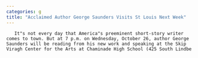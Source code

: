 ```yaml
---
categories: g
title: "Acclaimed Author George Saunders Visits St Louis Next Week"
---
```


      
      

      
       It"s not every day that America"s preeminent short-story writer comes to town. But at 7 p.m. on Wednesday, October 26, author George Saunders will be reading from his new work and speaking at the Skip Viragh Center for the Arts at Chaminade High School (425 South Lindbe